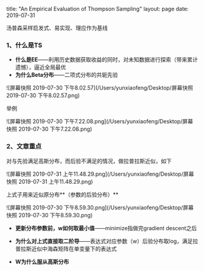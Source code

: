 title: "An Empirical Evaluation of Thompson Sampling"
layout: page
date: 2019-07-31

汤普森采样启发式、易实现、理应作为基线

### 1、什么是TS

- **什么是EE**——利用历史数据获取收益的同时，对未知数据进行探索（带来累计遗憾），逼近全局最优
- **为什么Beta分布**——二项式分布的共轭先验

![屏幕快照 2019-07-30 下午8.02.57](/Users/yunxiaofeng/Desktop/屏幕快照 2019-07-30 下午8.02.57.png)



举例

![屏幕快照 2019-07-30 下午7.22.08.png](/Users/yunxiaofeng/Desktop/屏幕快照 2019-07-30 下午7.22.08.png)



### 2、文章重点

对与先验满足高斯分布，而后验不满足的情况，做拉普拉斯近似，如下

![屏幕快照 2019-07-31 上午11.48.29.png](/Users/yunxiaofeng/Desktop/屏幕快照 2019-07-31 上午11.48.29.png)

上式子用来近似原分布**（参数的后验分布）**



![屏幕快照 2019-07-30 下午8.59.30.png](/Users/yunxiaofeng/Desktop/屏幕快照 2019-07-30 下午8.59.30.png)

- **更新分布参数前，w如何取最小值**——minimize指做完gradient descent之后
- **为什么对上式直接取二阶导**——表达式对应参数（w）后验分布取log，满足拉普拉斯近似中海森矩阵在单变量下的表达式

- **W为什么服从高斯分布**
